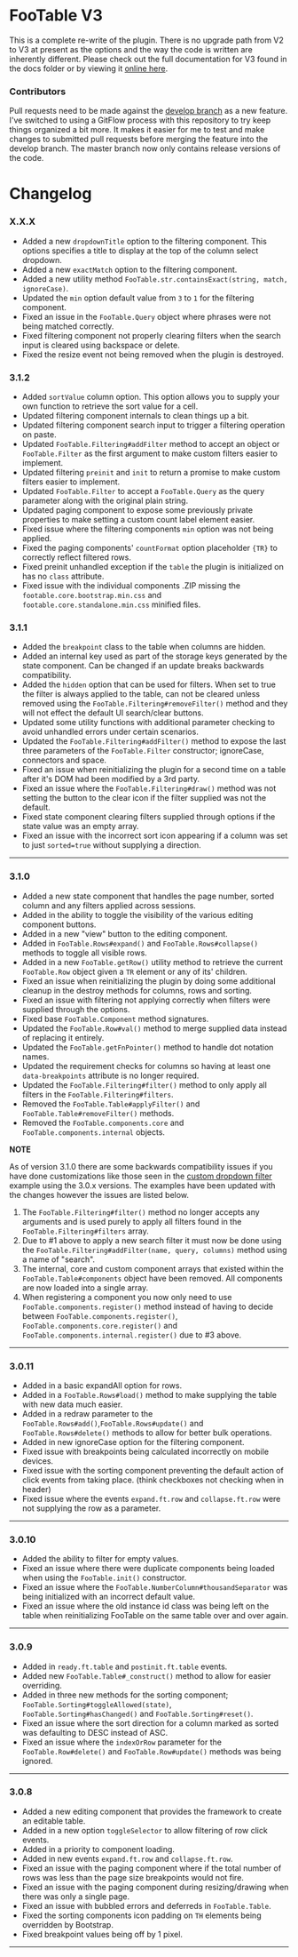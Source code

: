 # FooTable V3 #

This is a complete re-write of the plugin. There is no upgrade path from V2 to V3 at present as the options and the way the code is written are inherently different. Please check out the full documentation for V3 found in the docs folder or by viewing it [online here](http://fooplugins.github.io/FooTable/).

### Contributors

Pull requests need to be made against the [develop branch](https://github.com/fooplugins/FooTable/tree/develop) as a new feature. I've switched to using a GitFlow process with this repository to try keep things organized a bit more. It makes it easier for me to test and make changes to submitted pull requests before merging the feature into the develop branch. The master branch now only contains release versions of the code.

# Changelog #

### X.X.X

- Added a new `dropdownTitle` option to the filtering component. This options specifies a title to display at the top of the column select dropdown.
- Added a new `exactMatch` option to the filtering component.
- Added a new utility method `FooTable.str.containsExact(string, match, ignoreCase)`.
- Updated the `min` option default value from `3` to `1` for the filtering component.
- Fixed an issue in the `FooTable.Query` object where phrases were not being matched correctly.
- Fixed filtering component not properly clearing filters when the search input is cleared using backspace or delete.
- Fixed the resize event not being removed when the plugin is destroyed.

### 3.1.2

- Added `sortValue` column option. This option allows you to supply your own function to retrieve the sort value for a cell.
- Updated filtering component internals to clean things up a bit.
- Updated filtering component search input to trigger a filtering operation on paste.
- Updated `FooTable.Filtering#addFilter` method to accept an object or `FooTable.Filter` as the first argument to make custom filters easier to implement.
- Updated filtering `preinit` and `init` to return a promise to make custom filters easier to implement.
- Updated `FooTable.Filter` to accept a `FooTable.Query` as the query parameter along with the original plain string.
- Updated paging component to expose some previously private properties to make setting a custom count label element easier.
- Fixed issue where the filtering components `min` option was not being applied.
- Fixed the paging components' `countFormat` option placeholder `{TR}` to correctly reflect filtered rows.
- Fixed preinit unhandled exception if the `table` the plugin is initialized on has no `class` attribute.
- Fixed issue with the individual components .ZIP missing the `footable.core.bootstrap.min.css` and `footable.core.standalone.min.css` minified files.

### 3.1.1

- Added the `breakpoint` class to the table when columns are hidden.
- Added an internal key used as part of the storage keys generated by the state component. Can be changed if an update breaks backwards compatibility.
- Added the `hidden` option that can be used for filters. When set to true the filter is always applied to the table, can not be cleared unless removed using the `FooTable.Filtering#removeFilter()` method and they will not effect the default UI search/clear buttons.
- Updated some utility functions with additional parameter checking to avoid unhandled errors under certain scenarios.
- Updated the `FooTable.Filtering#addFilter()` method to expose the last three parameters of the `FooTable.Filter` constructor; ignoreCase, connectors and space.
- Fixed an issue when reinitializing the plugin for a second time on a table after it's DOM had been modified by a 3rd party.
- Fixed an issue where the `FooTable.Filtering#draw()` method was not setting the button to the clear icon if the filter supplied was not the default.
- Fixed state component clearing filters supplied through options if the state value was an empty array.
- Fixed an issue with the incorrect sort icon appearing if a column was set to just `sorted=true` without supplying a direction.

----------

### 3.1.0

- Added a new state component that handles the page number, sorted column and any filters applied across sessions.
- Added in the ability to toggle the visibility of the various editing component buttons.
- Added in a new "view" button to the editing component.
- Added in `FooTable.Rows#expand()` and `FooTable.Rows#collapse()` methods to toggle all visible rows.
- Added in a new `FooTable.getRow()` utility method to retrieve the current `FooTable.Row` object given a `TR` element or any of its' children.
- Fixed an issue when reinitializing the plugin by doing some additional cleanup in the destroy methods for columns, rows and sorting.
- Fixed an issue with filtering not applying correctly when filters were supplied through the options.
- Fixed base `FooTable.Component` method signatures.
- Updated the `FooTable.Row#val()` method to merge supplied data instead of replacing it entirely.
- Updated the `FooTable.getFnPointer()` method to handle dot notation names.
- Updated the requirement checks for columns so having at least one `data-breakpoints` attribute is no longer required.
- Updated the `FooTable.Filtering#filter()` method to only apply all filters in the `FooTable.Filtering#filters`.
- Removed the `FooTable.Table#applyFilter()` and `FooTable.Table#removeFilter()` methods.
- Removed the `FooTable.components.core` and `FooTable.components.internal` objects.

**NOTE**

As of version 3.1.0 there are some backwards compatibility issues if you have done customizations like those seen in the [custom dropdown filter](http://fooplugins.github.io/FooTable/docs/examples/advanced/filter-dropdown.html) example using the 3.0.x versions. The examples have been updated with the changes however the issues are listed below.

1. The `FooTable.Filtering#filter()` method no longer accepts any arguments and is used purely to apply all filters found in the `FooTable.Filtering#filters` array.
2. Due to #1 above to apply a new search filter it must now be done using the `FooTable.Filtering#addFilter(name, query, columns)` method using a name of "search".
3. The internal, core and custom component arrays that existed within the `FooTable.Table#components` object have been removed. All components are now loaded into a single array.
4. When registering a component you now only need to use `FooTable.components.register()` method instead of having to decide between `FooTable.components.register()`, `FooTable.components.core.register()` and `FooTable.components.internal.register()` due to #3 above.

----------

### 3.0.11

- Added in a basic expandAll option for rows.
- Added in a `FooTable.Rows#load()` method to make supplying the table with new data much easier.
- Added in a redraw parameter to the `FooTable.Rows#add()`,`FooTable.Rows#update()` and `FooTable.Rows#delete()` methods to allow for better bulk operations.
- Added in new ignoreCase option for the filtering component.
- Fixed issue with breakpoints being calculated incorrectly on mobile devices.
- Fixed issue with the sorting component preventing the default action of click events from taking place. (think checkboxes not checking when in header)
- Fixed issue where the events `expand.ft.row` and `collapse.ft.row` were not supplying the row as a parameter.

----------

### 3.0.10

- Added the ability to filter for empty values.
- Fixed an issue where there were duplicate components being loaded when using the `FooTable.init()` constructor.
- Fixed an issue where the `FooTable.NumberColumn#thousandSeparator` was being initialized with an incorrect default value.
- Fixed an issue where the old instance id class was being left on the table when reinitializing FooTable on the same table over and over again.

----------

### 3.0.9

- Added in `ready.ft.table` and `postinit.ft.table` events.
- Added new `FooTable.Table#_construct()` method to allow for easier overriding.
- Added in three new methods for the sorting component; `FooTable.Sorting#toggleAllowed(state)`, `FooTable.Sorting#hasChanged()` and `FooTable.Sorting#reset()`.
- Fixed an issue where the sort direction for a column marked as sorted was defaulting to DESC instead of ASC.
- Fixed an issue where the `indexOrRow` parameter for the `FooTable.Row#delete()` and `FooTable.Row#update()` methods was being ignored.

----------

### 3.0.8

- Added a new editing component that provides the framework to create an editable table.
- Added in a new option `toggleSelector` to allow filtering of row click events.
- Added in a priority to component loading.
- Added in new events `expand.ft.row` and `collapse.ft.row`.
- Fixed an issue with the paging component where if the total number of rows was less than the page size breakpoints would not fire.
- Fixed an issue with the paging component during resizing/drawing when there was only a single page.
- Fixed an issue with bubbled errors and deferreds in `FooTable.Table`.
- Fixed the sorting components icon padding on `TH` elements being overridden by Bootstrap.
- Fixed breakpoint values being off by 1 pixel.

----------
